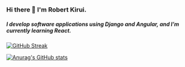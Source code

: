 ### Hi there 👋 I'm Robert Kirui.
##### I develop software applications using Django and Angular, and I’m currently learning React.

[![GitHub Streak](http://github-readme-streak-stats.herokuapp.com?user=Kirugik&theme=vue-dark&date_format=M%20j%5B%2C%20Y%5D)](https://git.io/streak-stats)

[![Anurag's GitHub stats](https://github-readme-stats.vercel.app/api?username=Kirugik&theme=vue-dark)](https://github.com/anuraghazra/github-readme-stats)
